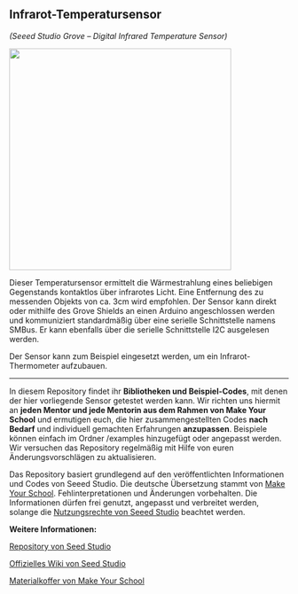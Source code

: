 Infrarot-Temperatursensor
----
*(Seeed Studio Grove – Digital Infrared Temperature Sensor)*

<img src=https://www.makeyourschool.de/wp-content/uploads/2018/10/27_infrarot_temperatursensor-1024x1024.jpg width=400px>

Dieser Temperatursensor ermittelt die Wärmestrahlung eines beliebigen Gegenstands kontaktlos über infrarotes Licht. Eine Entfernung des zu messenden Objekts von ca. 3cm wird empfohlen. Der Sensor kann direkt oder mithilfe des Grove Shields an einen Arduino angeschlossen werden und kommuniziert standardmäßig über eine serielle Schnittstelle namens SMBus. Er kann ebenfalls über die serielle Schnittstelle I2C ausgelesen werden.

Der Sensor kann zum Beispiel eingesetzt werden, um ein Infrarot-Thermometer aufzubauen.

----

In diesem Repository findet ihr **Bibliotheken und Beispiel-Codes**, mit denen der hier vorliegende Sensor getestet werden kann. Wir richten uns hiermit an **jeden Mentor und jede Mentorin aus dem Rahmen von Make Your School** und ermutigen euch, die hier zusammengestellten Codes **nach Bedarf** und individuell gemachten Erfahrungen **anzupassen**. Beispiele können einfach im Ordner /examples hinzugefügt oder angepasst werden. Wir versuchen das Repository regelmäßig mit Hilfe von euren Änderungsvorschlägen zu aktualisieren.

Das Repository basiert grundlegend auf den veröffentlichten Informationen und Codes von Seeed Studio. 
Die deutsche Übersetzung stammt von [Make Your School](https://www.makeyourschool.de/). Fehlinterpretationen und Änderungen vorbehalten. Die Informationen dürfen frei genutzt, angepasst und verbreitet werden, solange die [Nutzungsrechte von Seeed Studio](https://github.com/Seeed-Studio/Grove_Dust_Sensor/blob/master/License.txt) beachtet werden. 

**Weitere Informationen:**

[Repository von Seed Studio](https://github.com/Seeed-Studio/)

[Offizielles Wiki von Seed Studio](http://wiki.seeedstudio.com/Grove/)

[Materialkoffer von Make Your School](https://www.makeyourschool.de/material/)

